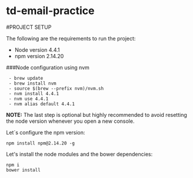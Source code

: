 # td-email-practice

#PROJECT SETUP

The following are the requirements to run the project:

 - Node version 4.4.1
 - npm version 2.14.20

###Node configuration using nvm

     - brew update
     - brew install nvm
     - source $(brew --prefix nvm)/nvm.sh
     - nvm install 4.4.1
     - nvm use 4.4.1
     - nvm alias default 4.4.1

**NOTE:** The last step is optional but highly recommended to avoid resetting the node version whenever you open a new console.

Let´s configure the npm version:

    npm install npm@2.14.20 -g

Let's install  the node modules and the bower dependencies:

    npm i
    bower install
